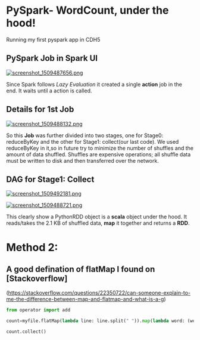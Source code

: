 # PySpark- WordCount, under the hood!
Running my first pyspark app in CDH5

## PySpark Job in Spark UI
[![screenshot_1509487656.png](https://s19.postimg.org/4sxl9ku9v/screenshot_1509487656.png)](https://postimg.org/image/clo91k08v/)

Since Spark follows *Lazy Evaluation* it created a single **action** job in the end.
It waits until a action is called.


## Details for 1st Job

[![screenshot_1509488132.png](https://s19.postimg.org/b7wm67yer/screenshot_1509488132.png)](https://postimg.org/image/e1zrjo0kv/)

So this **Job** was further divided into two stages, one for Stage0: reduceByKey and the other for Stage1: collect(our last code).
We used reduceByKey in it,so in future try to minimize the number of shuffles and the amount of data shuffled.
Shuffles are expensive operations; all shuffle data must be written to disk and then transferred over the network.

## DAG for Stage1: Collect

[![screenshot_1509492181.png](https://s19.postimg.org/iy7zoqnfn/screenshot_1509492181.png)](https://postimg.org/image/9qfr81gdb/)


[![screenshot_1509488721.png](https://s19.postimg.org/tq0yqct0j/screenshot_1509488721.png)](https://postimg.org/image/lxaaydn1b/)

This clearly show a PythonRDD object is a **scala** object under the hood. It reads/takes the 2.1 KB of shuffled data, **map** it together and returns a **RDD**.



# Method 2:
## A good defination of flatMap I found on [Stackoverflow] 
(https://stackoverflow.com/questions/22350722/can-someone-explain-to-me-the-difference-between-map-and-flatmap-and-what-is-a-g)

```python
from operator import add

count=myfile.flatMap(lambda line: line.split(" ")).map(lambda word: (word,1)).reduceByKey(add)

count.collect()

```
